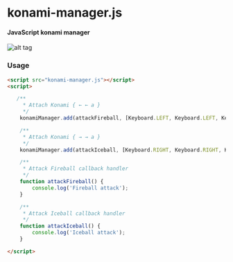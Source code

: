 konami-manager.js
========

#### JavaScript konami manager ####
![alt tag](http://static.gamesradar.com/images/mb/GamesRadar/us/Features/2011/04/Mortal%20Kombat%20Week/Evolution%20of%20Scorpion%20and%20Sub-Zero/MKII/mk2-8--article_image.jpg)
### Usage ###

```html
<script src="konami-manager.js"></script>
<script>

   /**
     * Attach Konami { ← ← a }
     */
    konamiManager.add(attackFireball, [Keyboard.LEFT, Keyboard.LEFT, Keyboard.A]);

    /**
     * Attach Konami { → → a }
     */
    konamiManager.add(attackIceball, [Keyboard.RIGHT, Keyboard.RIGHT, Keyboard.A]);

    /**
     * Attack Fireball callback handler
     */
    function attackFireball() {
        console.log('Fireball attack');
    }

    /**
     * Attack Iceball callback handler
     */
    function attackIceball() {
        console.log('Iceball attack');
    }

</script>
```
